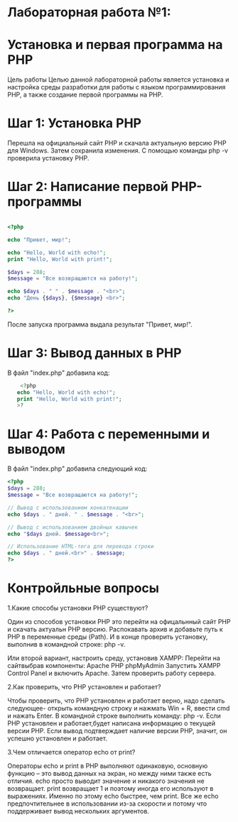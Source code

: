 # Лабораторная работа №1: 
# Установка и первая программа на PHP
Цель работы
Целью данной лабораторной работы является установка и настройка среды разработки для работы с языком программирования PHP, а также создание первой программы на PHP.
# Шаг 1: Установка PHP
Перешла на официальный сайт PHP и скачала актуальную версию PHP для Windows.
Затем сохранила изменения.
С помощью команды  php -v проверила установку PHP.
# Шаг 2: Написание первой PHP-программы

```php

<?php

echo "Привет, мир!";

echo "Hello, World with echo!";
print "Hello, World with print!";

$days = 288;
$message = "Все возвращаются на работу!";

echo $days . " " . $message . "<br>";
echo "День {$days}, {$message} <br>";

?>
```
После запуска программа выдала результат "Привет, мир!".
# Шаг 3: Вывод данных в PHP
В файл "index.php" добавила код:
```php
    <?php
   echo "Hello, World with echo!";
   print "Hello, World with print!";
   >?

```
# Шаг 4: Работа с переменными и выводом

В файл "index.php" добавила следующий код:
```php
<?php
$days = 288;
$message = "Все возвращаются на работу!";

// Вывод с использованием конкатенации
echo $days . " дней. " . $message . "<br>";

// Вывод с использованием двойных кавычек
echo "$days дней. $message<br>";

// Использование HTML-тега для перевода строки
echo $days . " дней.<br>" . $message;
?>
```
# Контройльные вопросы
1.Какие способы установки PHP существуют?

Один из способов установки  PHP это перейти на офицальнный сайт  PHP и скачать актуальн PHP версию. Распокавать архив и добавьте путь к PHP в переменные среды (Path). И в конце проверить установку, выполнив в командной строке: php -v.

Или второй вариант,  настроить среду, установив XAMPP:
Перейти на сайтвыбрав компоненты:
Apache
PHP
phpMyAdmin
Запустить XAMPP Control Panel и включить Apache. Затем проверить работу сервера.

2.Как проверить, что PHP установлен и работает?

Чтобы проверить, что PHP установлен и работает верно, надо сделать следующее- открыть командную строку и нажмать Win + R, ввести cmd и нажать Enter.  В командной строке выполнить команду: php -v. Если PHP установлен и работает,будет написана информацию о текущей версии PHP. Если вывод подтверждает наличие версии PHP, значит, он успешно установлен и работает.

3.Чем отличается оператор echo от print?

Операторы echo и print в PHP выполняют одинаковую, основную функцию – это вывод данных на экран, но между ними также есть отличия. echo просто выводит значение и никакого значения не возвращает.
print возвращает 1 и поэтому иногда его используют в выражениях. Именно по этому echo быстрее, чем print. Все же echo предпочтительнее в использовании из-за скорости и потому что поддерживает вывод нескольких аргументов.

